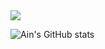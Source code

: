 <img src="https://capsule-render.vercel.app/api?type=waving&color=auto&height=200&section=header&text=Ain%20Github!&fontSize=90" />


![Ain's GitHub stats](https://github-readme-stats.vercel.app/api?username=Ain1204&show_icons=true&theme=radical)
